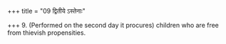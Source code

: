 +++
title = "09 द्वितीये ऽस्तेनाः"

+++
9. (Performed on the second day it procures) children who are free from thievish propensities.
